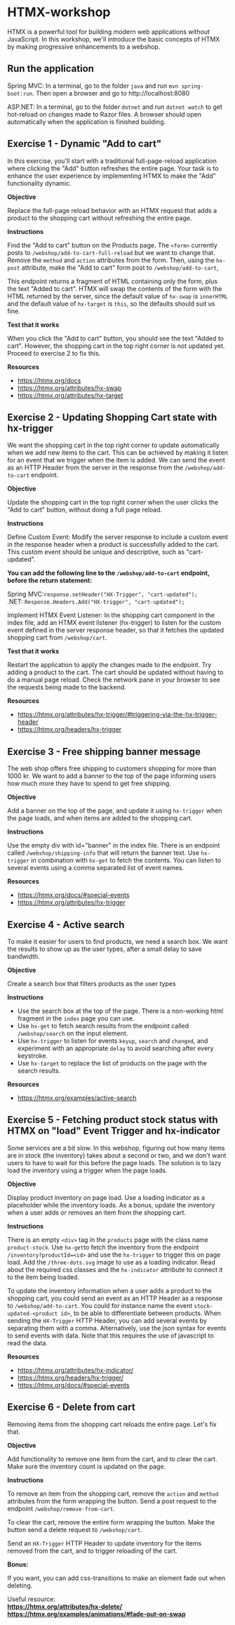 # HTMX-workshop

HTMX is a powerful tool for building modern web applications without JavaScript.
In this workshop, we'll introduce the basic concepts of HTMX by making progressive enhancements to a webshop.

## Run the application

Spring MVC: In a terminal, go to the folder `java` and run `mvn spring-boot:run`.
Then open a
browser and go to http://localhost:8080

ASP.NET: In a terminal, go to the folder `dotnet` and run `dotnet watch` to get hot-reload on changes made to Razor
files. A browser
should open automatically when the application is finished building.

## Exercise 1 - Dynamic "Add to cart"

In this exercise, you'll start with a traditional full-page-reload application where clicking the "Add" button refreshes
the entire page. Your task is to enhance the user experience by implementing HTMX to make the "Add" functionality
dynamic.

**Objective**

Replace the full-page reload behavior with an HTMX request that adds a product to the shopping cart without refreshing
the entire page.

**Instructions**

Find the "Add to cart" button on the Products page. The `<form>` currently posts to `/webshop/add-to-cart-full-reload`
but we want to change that. Remove the `method` and `action` attributes from the form. Then,
using the `hx-post` attribute, make the "Add to cart" form post to `/webshop/add-to-cart`,

This endpoint returns a fragment of HTML containing only the form, plus the text "Added to cart". HTMX will swap the 
contents of the form with the HTML returned by the server, since the default value of `hx-swap` is `innerHTML` and the 
default value of `hx-target` is `this`, so the defaults should suit us fine.

**Test that it works**

When you click the "Add to cart" button, you should see the text "Added to cart". However, the shopping cart in the
top right corner is not updated yet. Proceed to exercise 2 to fix this.

**Resources**

- https://htmx.org/docs
- https://htmx.org/attributes/hx-swap
- https://htmx.org/attributes/hx-target

## Exercise 2 - Updating Shopping Cart state with hx-trigger

We want the shopping cart in the top right corner to update automatically when we add new items to the cart.
This can be achieved by making it listen for an event that we trigger when the item is added. We can send the event
as an HTTP Header from the server in the response from the `/webshop/add-to-cart` endpoint.

**Objective**

Update the shopping cart in the top right corner when the user clicks the "Add to cart" button, without doing a full
page reload.

**Instructions**

Define Custom Event: Modify the server response to include a custom event in the response header when a product is
successfully added to the cart. This custom event should be unique and descriptive, such as "cart-updated".

**You can add the following line to the ```/webshop/add-to-cart``` endpoint, before the return statement:**

Spring MVC:```response.setHeader("HX-Trigger", "cart-updated");```  
.NET: ```Response.Headers.Add("HX-trigger", "cart-updated");```

Implement HTMX Event Listener: In the shopping cart component in the index file, add an HTMX event listener (hx-trigger)
to listen for the custom event
defined in the server response header, so that it fetches the updated shopping cart from `/webshop/cart`.

**Test that it works**

Restart the application to apply the changes made to the endpoint.
Try adding a product to the cart. The cart should be updated without having to do a manual page reload. Check the
network pane in your browser to see the requests being made to the backend.

**Resources**

- https://htmx.org/attributes/hx-trigger/#triggering-via-the-hx-trigger-header
- https://htmx.org/headers/hx-trigger

## Exercise 3 - Free shipping banner message

The web shop offers free shipping to customers shopping for more than 1000 kr. We want to add a banner to the top of
the page informing users how much more they have to spend to get free shipping.

**Objective**

Add a banner on the top of the page, and update it using `hx-trigger` when the page loads, and when items are added
to the shopping cart.

**Instructions**

Use the empty div with id="banner" in the index file. There is an endpoint called `/webshop/shipping-info` that will
return the banner
text. Use `hx-trigger` in combination with `hx-get` to fetch the contents. You can listen to several events
using a comma separated list of event names.

**Resources**

- https://htmx.org/docs/#special-events
- https://htmx.org/attributes/hx-trigger

## Exercise 4 - Active search

To make it easier for users to find products, we need a search box. We want the results to show up as the user types,
after a small delay to save bandwidth.

**Objective**

Create a search box that filters products as the user types

**Instructions**

- Use the search box at the top of the page. There is a non-working html fragment in the `index` page you can use.
- Use `hx-get` to fetch search results from the endpoint called `/webshop/search` on the input element.
- Use `hx-trigger` to listen for events `keyup`, `search` and `changed`, and experiment with an appropriate `delay` to
  avoid searching after every keystroke.
- Use `hx-target` to replace the list of products on the page with the search results.

**Resources**

- https://htmx.org/examples/active-search

## Exercise 5 - Fetching product stock status with HTMX on "load" Event Trigger and hx-indicator

Some services are a bit slow. In this webshop, figuring out how many items are in stock (the inventory) takes about a
second or two, and we don't want users to have to wait for this before the page loads. The solution is to lazy load
the inventory using a trigger when the page loads.

**Objective**

Display product inventory on page load. Use a loading indicator as a placeholder while the inventory loads. As a bonus,
update the inventory when a user adds or removes an item from the shopping cart.

**Instructions**

There is an empty `<div>` tag in the `products` page with the class name `product-stock`. Use `hx-get`to fetch the
inventory from the endpoint
`/inventory?productId=<id>` and use the `hx-trigger` to trigger this on page load.
Add the `/three-dots.svg` image to use as a loading indicator. Read about the required
css classes and the `hx-indicator` attribute to connect it to the item being loaded.

To update the inventory information when a user adds a product to the shopping cart, you could send an event as an
HTTP Header as a response to `/webshop/add-to-cart`. You could for instance name the event
`stock-updated-<product id>`, to be able to differentiate between products. When sending the `HX-Trigger` HTTP Header,
you can add several events by separating them with a comma. Alternatively, use the json syntax for events to send
events with data. Note that this requires the use of javascript to read the data.

**Resources**

- https://htmx.org/attributes/hx-indicator/
- https://htmx.org/headers/hx-trigger/
- https://htmx.org/docs/#special-events

## Exercise 6 - Delete from cart

Removing items from the shopping cart reloads the entire page. Let's fix that.

**Objective**

Add functionality to remove one item from the cart, and to clear the cart. Make sure the inventory count is updated
on the page.

**Instructions**

To remove an item from the shopping cart, remove the `action` and `method` attributes from the form wrapping the button.
Send a post request to the endpoint `/webshop/remove-from-cart`.

To clear the cart, remove the entire form wrapping the button. Make the button send a delete request to `/webshop/cart`.

Send an `HX-Trigger` HTTP Header to update inventory for the items removed from the cart, and to trigger reloading of
the cart.

**Bonus:**

If you want, you can add css-transitions to make an element fade out when deleting.

Useful resource:   
**https://htmx.org/attributes/hx-delete/**  
**https://htmx.org/examples/animations/#fade-out-on-swap**
